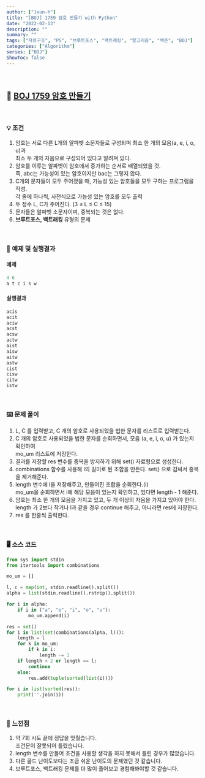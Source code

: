 ```yaml
---
author: ["Jxun-h"]
title: "[BOJ] 1759 암호 만들기 with Python"
date: "2022-02-13"
description: ""
summary: ""
tags: ["자료구조", "PS", "브루트포스", "백트래킹", "알고리즘", "백준", "BOJ"]
categories: ["Algorithm"]
series: ["BOJ"]
ShowToc: false
---
```


<br>

## 📌 <a href="https://www.acmicpc.net/problem/1759" target="_blank">BOJ 1759 암호 만들기</a>

<br>

### 💡 조건

1.  암호는 서로 다른 L개의 알파벳 소문자들로 구성되며 최소 한 개의 모음(a, e, i, o, u)과  
    최소 두 개의 자음으로 구성되어 있다고 알려져 있다.
2.  암호를 이루는 알파벳이 암호에서 증가하는 순서로 배열되었을 것.  
    즉, abc는 가능성이 있는 암호이지만 bac는 그렇지 않다.
3.  C개의 문자들이 모두 주어졌을 때, 가능성 있는 암호들을 모두 구하는 프로그램을 작성.  
    각 줄에 하나씩, 사전식으로 가능성 있는 암호를 모두 출력
4.  두 정수 L, C가 주어진다. (3 ≤ L ≤ C ≤ 15)
5.  문자들은 알파벳 소문자이며, 중복되는 것은 없다.
6.  **브루트포스, 백트래킹** 유형의 문제

<br>

### 🔖 예제 및 실행결과

#### 예제

```py
4 6
a t c i s w
```

#### 실행결과

```py
acis
acit
aciw
acst
acsw
actw
aist
aisw
aitw
astw
cist
cisw
citw
istw
```

<br>

### ⌨️ 문제 풀이

1.  L, C 를 입력받고, C 개의 암호로 사용되었을 법한 문자를 리스트로 입력받는다.
2.  C 개의 암호로 사용되었을 법한 문자를 순회하면서, 모음 (a, e, i, o, u) 가 있는지 확인하여  
    mo_um 리스트에 저장한다.
3.  결과를 저장할 res 변수를 중복을 방지하기 위해 set() 자료형으로 생성한다.
4.  combinations 함수를 사용해 l의 길이로 된 조합을 만든다. set() 으로 감싸서 중복을 제거해준다.
5.  length 변수에 l을 저장해주고, 만들어진 조합을 순회한다.(i)  
    mo\_um을 순회하면서 i에 해당 모음이 있는지 확인하고, 있다면 length - 1 해준다.
6.  암호는 최소 한 개의 모음을 가지고 있고, 두 개 이상의 자음을 가지고 있어야 한다.  
    length 가 2보다 작거나 l과 같을 경우 continue 해주고, 아니라면 res에 저장한다.
7.  res 를 한줄씩 출력한다.

<br>

### 🖥 소스 코드

```py
from sys import stdin
from itertools import combinations

mo_um = []

l, c = map(int, stdin.readline().split())
alpha = list(stdin.readline().rstrip().split())

for i in alpha:
    if i in ("a", "e", "i", "o", "u"):
        mo_um.append(i)

res = set()
for i in list(set(combinations(alpha, l))):
    length = l
    for k in mo_um:
        if k in i:
            length -= 1
    if length < 2 or length == l:
        continue
    else:
        res.add(tuple(sorted(list(i))))

for i in list(sorted(res)):
    print(''.join(i))
```

<br>

### 💾 느낀점

1.  약 7회 시도 끝에 정답을 맞췄습니다.  
    조건문이 잘못되어 틀렸습니다.
2.  length 변수를 만들어 조건을 사용할 생각을 하지 못해서 틀린 경우가 많았습니다.
3.  다른 골드 난이도보다는 조금 쉬운 난이도의 문제였던 것 같습니다.
4.  브루트포스, 백트래킹 문제를 더 많이 풀어보고 경험해봐야할 것 같습니다.